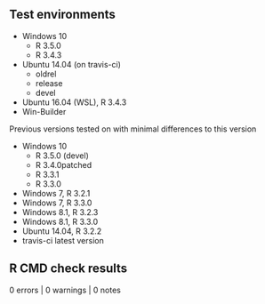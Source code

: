 ## Test environments
- Windows 10
    - R 3.5.0
    - R 3.4.3
- Ubuntu 14.04 (on travis-ci)
    - oldrel
    - release
    - devel
- Ubuntu 16.04 (WSL), R 3.4.3
- Win-Builder

Previous versions tested on with minimal differences to this version
- Windows 10
    - R 3.5.0 (devel)
    - R 3.4.0patched
    - R 3.3.1
    - R 3.3.0
- Windows 7, R 3.2.1
- Windows 7, R 3.3.0
- Windows 8.1, R 3.2.3
- Windows 8.1, R 3.3.0
- Ubuntu 14.04, R 3.2.2
- travis-ci latest version

## R CMD check results

0 errors | 0 warnings | 0 notes
